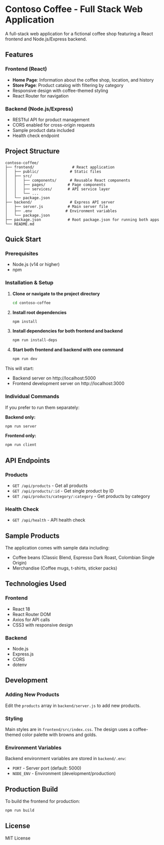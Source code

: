 # Contoso Coffee - Full Stack Web Application

A full-stack web application for a fictional coffee shop featuring a React frontend and Node.js/Express backend.

## Features

### Frontend (React)
- **Home Page**: Information about the coffee shop, location, and history
- **Store Page**: Product catalog with filtering by category
- Responsive design with coffee-themed styling
- React Router for navigation

### Backend (Node.js/Express)
- RESTful API for product management
- CORS enabled for cross-origin requests
- Sample product data included
- Health check endpoint

## Project Structure

```
contoso-coffee/
├── frontend/                 # React application
│   ├── public/              # Static files
│   ├── src/
│   │   ├── components/      # Reusable React components
│   │   ├── pages/          # Page components
│   │   ├── services/       # API service layer
│   │   └── ...
│   └── package.json
├── backend/                 # Express API server
│   ├── server.js           # Main server file
│   ├── .env               # Environment variables
│   └── package.json
├── package.json            # Root package.json for running both apps
└── README.md
```

## Quick Start

### Prerequisites
- Node.js (v14 or higher)
- npm

### Installation & Setup

1. **Clone or navigate to the project directory**
   ```bash
   cd contoso-coffee
   ```

2. **Install root dependencies**
   ```bash
   npm install
   ```

3. **Install dependencies for both frontend and backend**
   ```bash
   npm run install-deps
   ```

4. **Start both frontend and backend with one command**
   ```bash
   npm run dev
   ```

This will start:
- Backend server on http://localhost:5000
- Frontend development server on http://localhost:3000

### Individual Commands

If you prefer to run them separately:

**Backend only:**
```bash
npm run server
```

**Frontend only:**
```bash
npm run client
```

## API Endpoints

### Products
- `GET /api/products` - Get all products
- `GET /api/products/:id` - Get single product by ID
- `GET /api/products/category/:category` - Get products by category

### Health Check
- `GET /api/health` - API health check

## Sample Products

The application comes with sample data including:
- Coffee beans (Classic Blend, Espresso Dark Roast, Colombian Single Origin)
- Merchandise (Coffee mugs, t-shirts, sticker packs)

## Technologies Used

### Frontend
- React 18
- React Router DOM
- Axios for API calls
- CSS3 with responsive design

### Backend
- Node.js
- Express.js
- CORS
- dotenv

## Development

### Adding New Products
Edit the `products` array in `backend/server.js` to add new products.

### Styling
Main styles are in `frontend/src/index.css`. The design uses a coffee-themed color palette with browns and golds.

### Environment Variables
Backend environment variables are stored in `backend/.env`:
- `PORT` - Server port (default: 5000)
- `NODE_ENV` - Environment (development/production)

## Production Build

To build the frontend for production:
```bash
npm run build
```

## License

MIT License
